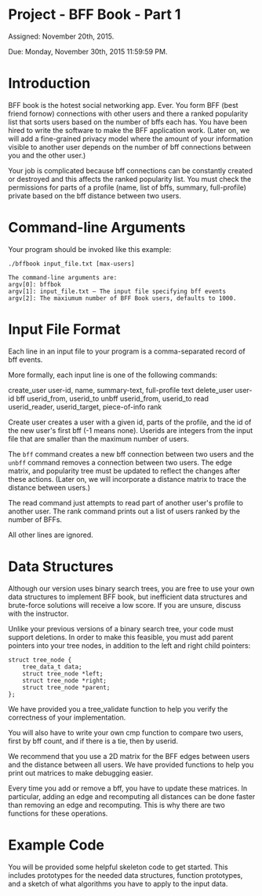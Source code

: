 # Project - BFF Book - Part 1

Assigned: November 20th, 2015.

Due: Monday, November 30th, 2015 11:59:59 PM.

# Introduction
BFF book is the hotest social networking app. Ever. You form BFF (best friend fornow) connections with other users and there a ranked popularity list that sorts users based on the number of bffs each has. You have been hired to write the software to make the BFF application work.
(Later on, we will add a fine-grained privacy model where the amount of your information visible to another user depends on the number of bff connections between you and the other user.)


Your job is complicated because bff connections can be constantly created or destroyed and this affects the ranked popularity list. You must check the permissions for parts of a profile (name, list of bffs, summary, full-profile) private based on the bff distance between two users.

# Command-line Arguments
Your program should be invoked like this example:
```
./bffbook input_file.txt [max-users]

The command-line arguments are:
argv[0]: bffbok
argv[1]: input_file.txt – The input file specifying bff events
argv[2]: The maxiumum number of BFF Book users, defaults to 1000.
```

# Input File Format
Each line in an input file to your program is a comma-separated record of bff events.

More formally, each input line is one of the following commands:

create_user user-id, name, summary-text, full-profile text
delete_user user-id
bff userid_from, userid_to
unbff userid_from, userid_to
read userid_reader, userid_target, piece-of-info
rank

Create user creates a user with a given id, parts of the profile, and the id of the new user's first bff (-1 means none). Userids are integers from the input file that are smaller than the maximum number of users.

The ``bff`` command creates a new bff connection between two users and
the ``unbff`` command removes a connection between two users. The edge
matrix, and popularity tree must be updated to reflect the changes
after these actions. (Later on, we will incorporate a distance matrix
to trace the distance between users.)

The read command just attempts to read part of another user's profile
to another user. The rank command prints out a list of users ranked by
the number of BFFs.

All other lines are ignored.

# Data Structures
Although our version uses binary search trees, you are free to use
your own data structures to implement BFF book, but inefficient data
structures and brute-force solutions will receive a low score. If you
are unsure, discuss with the instructor.

Unlike your previous versions of a binary search tree, your code must
support deletions. In order to make this feasible, you must add parent
pointers into your tree nodes, in addition to the left and right child
pointers:

```
struct tree_node {
	tree_data_t data;
	struct tree_node *left;
	struct tree_node *right;
	struct tree_node *parent;
};
```

We have provided you a tree_validate function to help you verify the
correctness of your implementation.

You will also have to write your own cmp function to compare two
users, first by bff count, and if there is a tie, then by userid.

We recommend that you use a 2D matrix for the BFF edges between users and the distance between all users. We have provided functions to help you print out matrices to make debugging easier.

Every time you add or remove a bff, you have to update these
matrices. In particular, adding an edge and recomputing all distances
can be done faster than removing an edge and recomputing. This is why
there are two functions for these operations. 

# Example Code
You will be provided some helpful skeleton code to get started. This
includes prototypes for the needed data structures, function
prototypes, and a sketch of what algorithms you have to apply to the
input data.
